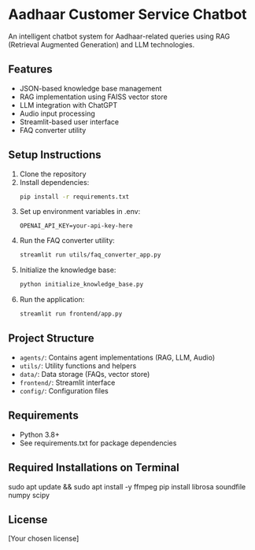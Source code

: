 # Aadhaar Customer Service Chatbot

An intelligent chatbot system for Aadhaar-related queries using RAG (Retrieval Augmented Generation) and LLM technologies.

## Features
- JSON-based knowledge base management
- RAG implementation using FAISS vector store
- LLM integration with ChatGPT
- Audio input processing
- Streamlit-based user interface
- FAQ converter utility

## Setup Instructions
1. Clone the repository
2. Install dependencies:
   ```bash
   pip install -r requirements.txt
   ```
3. Set up environment variables in .env:
   ```
   OPENAI_API_KEY=your-api-key-here
   ```
4. Run the FAQ converter utility:
   ```bash
   streamlit run utils/faq_converter_app.py
   ```
5. Initialize the knowledge base:
   ```bash
   python initialize_knowledge_base.py
   ```
6. Run the application:
   ```bash
   streamlit run frontend/app.py
   ```

## Project Structure
- `agents/`: Contains agent implementations (RAG, LLM, Audio)
- `utils/`: Utility functions and helpers
- `data/`: Data storage (FAQs, vector store)
- `frontend/`: Streamlit interface
- `config/`: Configuration files

## Requirements
- Python 3.8+
- See requirements.txt for package dependencies

## Required Installations on Terminal
sudo apt update && sudo apt install -y ffmpeg
pip install librosa soundfile numpy scipy

## License
[Your chosen license]
